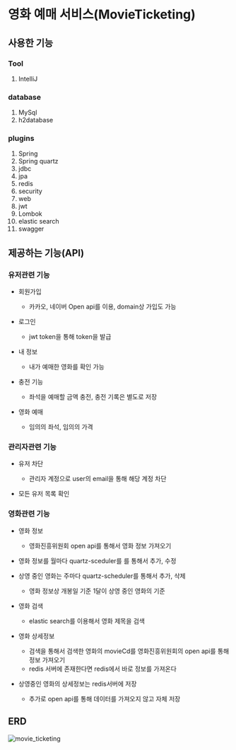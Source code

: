 # 영화 예매 서비스(MovieTicketing)

## 사용한 기능

### Tool

1. IntelliJ

### database

1. MySql
2. h2database

### plugins

1. Spring
2. Spring quartz
3. jdbc
4. jpa
5. redis
6. security
7. web
8. jwt
9. Lombok
10. elastic search
11. swagger

## 제공하는 기능(API)

### 유저관련 기능

- 회원가입
    - 카카오, 네이버 Open api를 이용, domain상 가입도 가능


- 로그인
    - jwt token을 통해 token을 발급


- 내 정보
    - 내가 예매한 영화를 확인 가능


- 충전 기능
    - 좌석을 예매할 금액 충전, 충전 기록은 별도로 저장


- 영화 예매
    - 임의의 좌석, 임의의 가격

### 관리자관련 기능

- 유저 차단
    - 관리자 계정으로 user의 email을 통해 해당 계정 차단


- 모든 유저 목록 확인

### 영화관련 기능

- 영화 정보
    - 영화진흥위원회 open api를 통해서 영화 정보 가져오기


- 영화 정보를 월마다 quartz-sceduler를 를 통해서 추가, 수정


- 상영 중인 영화는 주마다 quartz-scheduler를 통해서 추가, 삭제
  - 영화 정보상 개봉일 기준 1달이 상영 중인 영화의 기준 


- 영화 검색
    - elastic search를 이용해서 영화 제목을 검색


- 영화 상세정보
    - 검색을 통해서 검색한 영화의 movieCd를 영화진흥위원회의 open api를 통해 정보 가져오기
    - redis 서버에 존재한다면 redis에서 바로 정보를 가져온다 


- 상영중인 영화의 상세정보는 redis서버에 저장
    - 추가로 open api를 통해 데이터를 가져오지 않고 자체 저장

## ERD

![movie_ticketing](https://github.com/SeungHyunLee054/MovieTicketing/assets/103303970/6ab0e30a-b957-48ff-975a-6115fd7e3138)
